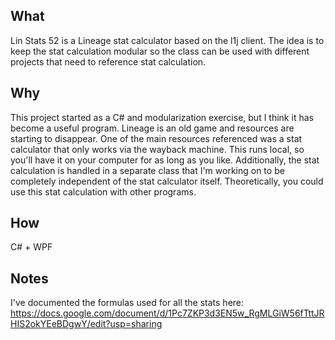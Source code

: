 ## What

Lin Stats 52 is a Lineage stat calculator based on the l1j client. The idea is to keep the stat calculation modular so the class can be used with different projects that need to reference stat calculation.

## Why

This project started as a C# and modularization exercise, but I think it has become a useful program. Lineage is an old game and resources are starting to disappear. One of the main resources referenced was a stat calculator that only works via the wayback machine. This runs local, so you'll have it on your computer for as long as you like. Additionally, the stat calculation is handled in a separate class that I'm working on to be completely independent of the stat calculator itself. Theoretically, you could use this stat calculation with other programs.

## How

C# + WPF

## Notes

I've documented the formulas used for all the stats here: https://docs.google.com/document/d/1Pc7ZKP3d3EN5w_RgMLGiW56fTttJRHIS2okYEeBDgwY/edit?usp=sharing
